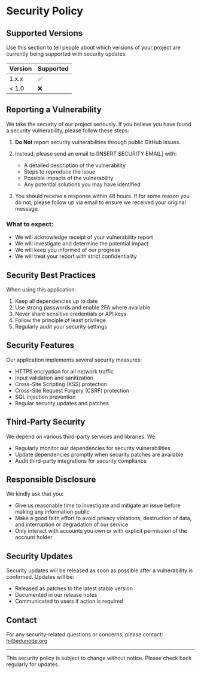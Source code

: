 # Security Policy

## Supported Versions

Use this section to tell people about which versions of your project are currently being supported with security updates.

| Version | Supported          |
| ------- | ------------------ |
| 1.x.x   | :white_check_mark: |
| < 1.0   | :x:                |

## Reporting a Vulnerability

We take the security of our project seriously. If you believe you have found a security vulnerability, please follow these steps:

1. **Do Not** report security vulnerabilities through public GitHub issues.

2. Instead, please send an email to [INSERT SECURITY EMAIL] with:
   - A detailed description of the vulnerability
   - Steps to reproduce the issue
   - Possible impacts of the vulnerability
   - Any potential solutions you may have identified

3. You should receive a response within 48 hours. If for some reason you do not, please follow up via email to ensure we received your original message.

### What to expect:

- We will acknowledge receipt of your vulnerability report
- We will investigate and determine the potential impact
- We will keep you informed of our progress
- We will treat your report with strict confidentiality

## Security Best Practices

When using this application:

1. Keep all dependencies up to date
2. Use strong passwords and enable 2FA where available
3. Never share sensitive credentials or API keys
4. Follow the principle of least privilege
5. Regularly audit your security settings

## Security Features

Our application implements several security measures:

- HTTPS encryption for all network traffic
- Input validation and sanitization
- Cross-Site Scripting (XSS) protection
- Cross-Site Request Forgery (CSRF) protection
- SQL injection prevention
- Regular security updates and patches

## Third-Party Security

We depend on various third-party services and libraries. We:

- Regularly monitor our dependencies for security vulnerabilities
- Update dependencies promptly when security patches are available
- Audit third-party integrations for security compliance

## Responsible Disclosure

We kindly ask that you:

- Give us reasonable time to investigate and mitigate an issue before making any information public
- Make a good faith effort to avoid privacy violations, destruction of data, and interruption or degradation of our service
- Only interact with accounts you own or with explicit permission of the account holder

## Security Updates

Security updates will be released as soon as possible after a vulnerability is confirmed. Updates will be:

- Released as patches to the latest stable version
- Documented in our release notes
- Communicated to users if action is required

## Contact

For any security-related questions or concerns, please contact:
hi@edunode.org

---

This security policy is subject to change without notice. Please check back regularly for updates. 
